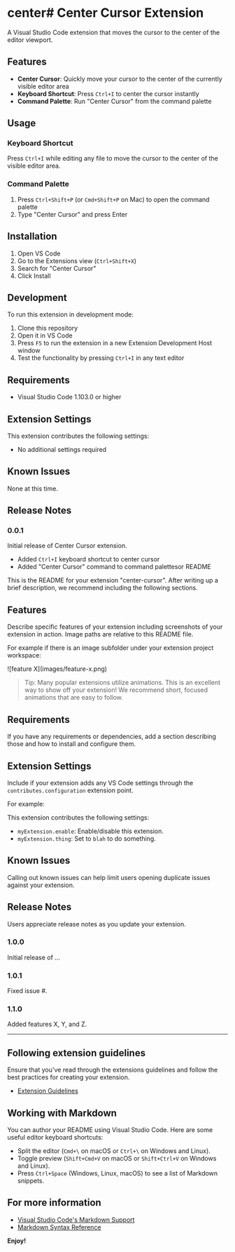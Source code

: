 # center# Center Cursor Extension

A Visual Studio Code extension that moves the cursor to the center of the editor viewport.

## Features

-   **Center Cursor**: Quickly move your cursor to the center of the currently visible editor area
-   **Keyboard Shortcut**: Press `Ctrl+I` to center the cursor instantly
-   **Command Palette**: Run "Center Cursor" from the command palette

## Usage

### Keyboard Shortcut

Press `Ctrl+I` while editing any file to move the cursor to the center of the visible editor area.

### Command Palette

1. Press `Ctrl+Shift+P` (or `Cmd+Shift+P` on Mac) to open the command palette
2. Type "Center Cursor" and press Enter

## Installation

1. Open VS Code
2. Go to the Extensions view (`Ctrl+Shift+X`)
3. Search for "Center Cursor"
4. Click Install

## Development

To run this extension in development mode:

1. Clone this repository
2. Open it in VS Code
3. Press `F5` to run the extension in a new Extension Development Host window
4. Test the functionality by pressing `Ctrl+I` in any text editor

## Requirements

-   Visual Studio Code 1.103.0 or higher

## Extension Settings

This extension contributes the following settings:

-   No additional settings required

## Known Issues

None at this time.

## Release Notes

### 0.0.1

Initial release of Center Cursor extension.

-   Added `Ctrl+I` keyboard shortcut to center cursor
-   Added "Center Cursor" command to command palettesor README

This is the README for your extension "center-cursor". After writing up a brief description, we recommend including the following sections.

## Features

Describe specific features of your extension including screenshots of your extension in action. Image paths are relative to this README file.

For example if there is an image subfolder under your extension project workspace:

\!\[feature X\]\(images/feature-x.png\)

> Tip: Many popular extensions utilize animations. This is an excellent way to show off your extension! We recommend short, focused animations that are easy to follow.

## Requirements

If you have any requirements or dependencies, add a section describing those and how to install and configure them.

## Extension Settings

Include if your extension adds any VS Code settings through the `contributes.configuration` extension point.

For example:

This extension contributes the following settings:

-   `myExtension.enable`: Enable/disable this extension.
-   `myExtension.thing`: Set to `blah` to do something.

## Known Issues

Calling out known issues can help limit users opening duplicate issues against your extension.

## Release Notes

Users appreciate release notes as you update your extension.

### 1.0.0

Initial release of ...

### 1.0.1

Fixed issue #.

### 1.1.0

Added features X, Y, and Z.

---

## Following extension guidelines

Ensure that you've read through the extensions guidelines and follow the best practices for creating your extension.

-   [Extension Guidelines](https://code.visualstudio.com/api/references/extension-guidelines)

## Working with Markdown

You can author your README using Visual Studio Code. Here are some useful editor keyboard shortcuts:

-   Split the editor (`Cmd+\` on macOS or `Ctrl+\` on Windows and Linux).
-   Toggle preview (`Shift+Cmd+V` on macOS or `Shift+Ctrl+V` on Windows and Linux).
-   Press `Ctrl+Space` (Windows, Linux, macOS) to see a list of Markdown snippets.

## For more information

-   [Visual Studio Code's Markdown Support](http://code.visualstudio.com/docs/languages/markdown)
-   [Markdown Syntax Reference](https://help.github.com/articles/markdown-basics/)

**Enjoy!**
